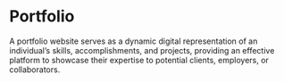 # Portfolio
A portfolio website serves as a dynamic digital representation of an individual’s skills, accomplishments, and projects, providing an effective platform to showcase their expertise to potential clients, employers, or collaborators.
